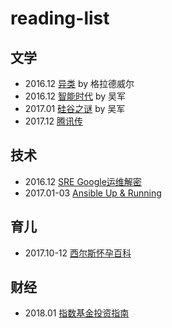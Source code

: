 # reading-list

## 文学
- 2016.12 [异类][1] by 格拉德威尔
- 2016.12 [智能时代][2] by 吴军
- 2017.01 [硅谷之谜][3] by 吴军
- 2017.12 [腾讯传][4]

## 技术
- 2016.12 [SRE Google运维解密][5]
- 2017.01-03 [Ansible Up & Running][7]

## 育儿
- 2017.10-12 [西尔斯怀孕百科][6]

## 财经
- 2018.01 [指数基金投资指南][8]

[1]:	https://book.douban.com/subject/25863621/
[2]:	https://book.douban.com/subject/26838557/
[3]:	https://book.douban.com/subject/26665230/
[4]:	https://www.amazon.cn/dp/B01MXUN77A/ref=sr_1_1?ie=UTF8&qid=1514762158&sr=8-1&keywords=%E8%85%BE%E8%AE%AF%E4%BC%A0
[5]:	https://book.douban.com/subject/26875239/
[6]:	https://www.amazon.cn/dp/B0133435GA/ref=sr_1_2?ie=UTF8&qid=1514761934&sr=8-2&keywords=%E8%A5%BF%E5%B0%94%E6%96%AF
[7]: https://www.amazon.de/Ansible-Up-Running-Lorin-Hochstein/dp/1491915323
[8]: https://www.amazon.cn/gp/product/B077N5BFJ4/ref=oh_aui_d_detailpage_o00_?ie=UTF8&psc=1
